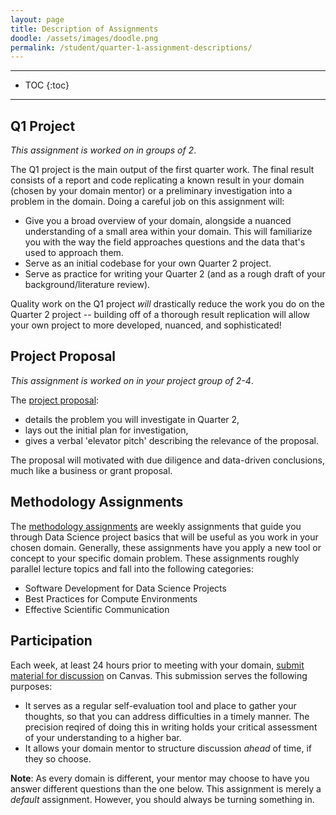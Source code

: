 ```yaml
---
layout: page
title: Description of Assignments
doodle: /assets/images/doodle.png
permalink: /student/quarter-1-assignment-descriptions/
---
```


---
* TOC
{:toc}

---

## Q1 Project

*This assignment is worked on in groups of 2*.

The Q1 project is the main output of the first quarter
work. The final result consists of a report and code replicating a
known result in your domain (chosen by your domain mentor) or a
preliminary investigation into a problem in the domain. Doing a
careful job on this assignment will:
* Give you a broad overview of your domain, alongside a nuanced
  understanding of a small area within your domain. This will
  familiarize you with the way the field approaches questions and the
  data that's used to approach them.
* Serve as an initial codebase for your own Quarter 2 project.
* Serve as practice for writing your Quarter 2 (and as a rough draft of
  your background/literature review).
  
Quality work on the Q1 project *will* drastically reduce the
work you do on the Quarter 2 project -- building off of a thorough
result replication will allow your own project to more developed,
nuanced, and sophisticated!

## Project Proposal

*This assignment is worked on in your project group of 2-4*.

The [project proposal](/assignments/quarter-1-project-proposal):
* details the problem you will investigate in Quarter 2, 
* lays out the initial plan for investigation, 
* gives a verbal 'elevator pitch' describing the relevance of the
  proposal.
  
The proposal will motivated with due diligence and data-driven
conclusions, much like a business or grant proposal.

## Methodology Assignments

The [methodology assignments](/assignments/quarter-1-methodology)
are weekly assignments that guide you through Data Science project
basics that will be useful as you work in your chosen
domain. Generally, these assignments have you apply a new tool or
concept to your specific domain problem. These assignments roughly
parallel lecture topics and fall into the following categories:
* Software Development for Data Science Projects
* Best Practices for Compute Environments
* Effective Scientific Communication

## Participation

Each week, at least 24 hours prior to meeting with your domain, [submit
material for discussion](/assignments/quarter-1-participation) on
Canvas. This submission serves the following purposes:
* It serves as a regular self-evaluation tool and place to gather your
  thoughts, so that you can address difficulties in a timely
  manner. The precision reqired of doing this in writing holds your
  critical assessment of your understanding to a higher bar.
* It allows your domain mentor to structure discussion *ahead* of
  time, if they so choose.

**Note**: As every domain is different, your mentor may choose to have
you answer different questions than the one below. This assignment is
merely a *default* assignment. However, you should always be turning
something in.

